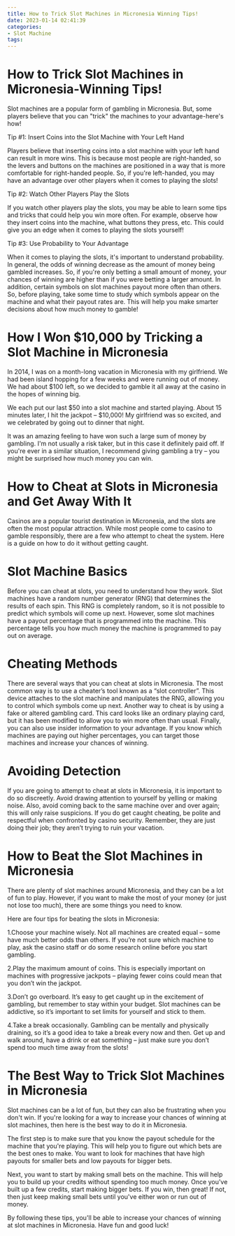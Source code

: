 ```yaml
---
title: How to Trick Slot Machines in Micronesia Winning Tips!
date: 2023-01-14 02:41:39
categories:
- Slot Machine
tags:
---
```



#  How to Trick Slot Machines in Micronesia-Winning Tips!

Slot machines are a popular form of gambling in Micronesia. But, some players believe that you can "trick" the machines to your advantage-here's how!

Tip #1: Insert Coins into the Slot Machine with Your Left Hand

Players believe that inserting coins into a slot machine with your left hand can result in more wins. This is because most people are right-handed, so the levers and buttons on the machines are positioned in a way that is more comfortable for right-handed people. So, if you're left-handed, you may have an advantage over other players when it comes to playing the slots!

Tip #2: Watch Other Players Play the Slots

If you watch other players play the slots, you may be able to learn some tips and tricks that could help you win more often. For example, observe how they insert coins into the machine, what buttons they press, etc. This could give you an edge when it comes to playing the slots yourself!

Tip #3: Use Probability to Your Advantage

When it comes to playing the slots, it's important to understand probability. In general, the odds of winning decrease as the amount of money being gambled increases. So, if you're only betting a small amount of money, your chances of winning are higher than if you were betting a larger amount. In addition, certain symbols on slot machines payout more often than others. So, before playing, take some time to study which symbols appear on the machine and what their payout rates are. This will help you make smarter decisions about how much money to gamble!

#  How I Won $10,000 by Tricking a Slot Machine in Micronesia

In 2014, I was on a month-long vacation in Micronesia with my girlfriend. We had been island hopping for a few weeks and were running out of money. We had about $100 left, so we decided to gamble it all away at the casino in the hopes of winning big.

We each put our last $50 into a slot machine and started playing. About 15 minutes later, I hit the jackpot – $10,000! My girlfriend was so excited, and we celebrated by going out to dinner that night.

It was an amazing feeling to have won such a large sum of money by gambling. I'm not usually a risk taker, but in this case it definitely paid off. If you're ever in a similar situation, I recommend giving gambling a try – you might be surprised how much money you can win.

#  How to Cheat at Slots in Micronesia and Get Away With It 

Casinos are a popular tourist destination in Micronesia, and the slots are often the most popular attraction. While most people come to casino to gamble responsibly, there are a few who attempt to cheat the system. Here is a guide on how to do it without getting caught.

# Slot Machine Basics

Before you can cheat at slots, you need to understand how they work. Slot machines have a random number generator (RNG) that determines the results of each spin. This RNG is completely random, so it is not possible to predict which symbols will come up next. However, some slot machines have a payout percentage that is programmed into the machine. This percentage tells you how much money the machine is programmed to pay out on average.

# Cheating Methods

There are several ways that you can cheat at slots in Micronesia. The most common way is to use a cheater’s tool known as a “slot controller”. This device attaches to the slot machine and manipulates the RNG, allowing you to control which symbols come up next. Another way to cheat is by using a fake or altered gambling card. This card looks like an ordinary playing card, but it has been modified to allow you to win more often than usual. Finally, you can also use insider information to your advantage. If you know which machines are paying out higher percentages, you can target those machines and increase your chances of winning.

# Avoiding Detection

If you are going to attempt to cheat at slots in Micronesia, it is important to do so discreetly. Avoid drawing attention to yourself by yelling or making noise. Also, avoid coming back to the same machine over and over again; this will only raise suspicions. If you do get caught cheating, be polite and respectful when confronted by casino security. Remember, they are just doing their job; they aren’t trying to ruin your vacation.

#  How to Beat the Slot Machines in Micronesia 

There are plenty of slot machines around Micronesia, and they can be a lot of fun to play. However, if you want to make the most of your money (or just not lose too much), there are some things you need to know. 

Here are four tips for beating the slots in Micronesia:

1.Choose your machine wisely. Not all machines are created equal – some have much better odds than others. If you’re not sure which machine to play, ask the casino staff or do some research online before you start gambling.

2.Play the maximum amount of coins. This is especially important on machines with progressive jackpots – playing fewer coins could mean that you don’t win the jackpot.

3.Don’t go overboard. It’s easy to get caught up in the excitement of gambling, but remember to stay within your budget. Slot machines can be addictive, so it’s important to set limits for yourself and stick to them.

4.Take a break occasionally. Gambling can be mentally and physically draining, so it’s a good idea to take a break every now and then. Get up and walk around, have a drink or eat something – just make sure you don’t spend too much time away from the slots!

#  The Best Way to Trick Slot Machines in Micronesia

Slot machines can be a lot of fun, but they can also be frustrating when you don't win. If you're looking for a way to increase your chances of winning at slot machines, then here is the best way to do it in Micronesia.

The first step is to make sure that you know the payout schedule for the machine that you're playing. This will help you to figure out which bets are the best ones to make. You want to look for machines that have high payouts for smaller bets and low payouts for bigger bets.

Next, you want to start by making small bets on the machine. This will help you to build up your credits without spending too much money. Once you've built up a few credits, start making bigger bets. If you win, then great! If not, then just keep making small bets until you've either won or run out of money.

By following these tips, you'll be able to increase your chances of winning at slot machines in Micronesia. Have fun and good luck!
